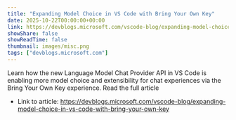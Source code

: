 ```yaml
---
title: "Expanding Model Choice in VS Code with Bring Your Own Key"
date: 2025-10-22T00:00:00+00:00
link: https://devblogs.microsoft.com/vscode-blog/expanding-model-choice-in-vs-code-with-bring-your-own-key
showShare: false
showReadTime: false
thumbnail: images/misc.png
tags: ["devblogs.microsoft.com"]
---
```

Learn how the new Language Model Chat Provider API in VS Code is enabling more model choice and extensibility for chat experiences via the Bring Your Own Key experience. Read the full article

- Link to article: https://devblogs.microsoft.com/vscode-blog/expanding-model-choice-in-vs-code-with-bring-your-own-key